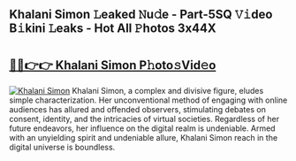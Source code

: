 ## Khalani Simon 𝙻eaked 𝙽u𝚍e - Part-5SQ 𝚅𝚒deo B𝚒kini 𝙻eaks - Hot All 𝙿hotos 3x44X

# <h2><a href="http://ld4kdp.urlbe.top/?page=Khalani+Simon">🔗🔗👉👉 Khalani Simon P𝚑oto𝚜Vid𝚎o</a></h2>

[![Khalani Simon](https://i.imgur.com/eBuTRDB.gif)](http://ld4kdp.urlbe.top/?page=Khalani+Simon)
Khalani Simon, a complex and divisive figure, eludes simple characterization. Her unconventional method of engaging with online audiences has allured and offended observers, stimulating debates on consent, identity, and the intricacies of virtual societies. Regardless of her future endeavors, her influence on the digital realm is undeniable. Armed with an unyielding spirit and undeniable allure, Khalani Simon reach in the digital universe is boundless.

